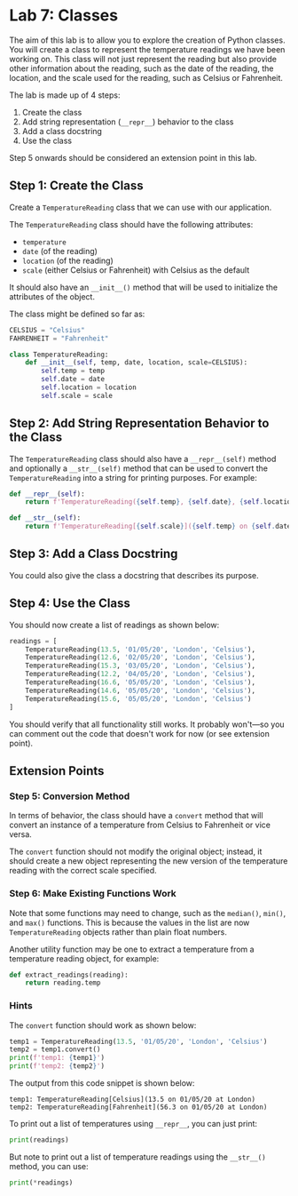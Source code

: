 # Lab 7: Classes

The aim of this lab is to allow you to explore the creation of Python classes. You will create a class to represent the temperature readings we have been working on. This class will not just represent the reading but also provide other information about the reading, such as the date of the reading, the location, and the scale used for the reading, such as Celsius or Fahrenheit.

The lab is made up of 4 steps:
1. Create the class
2. Add string representation (`__repr__`) behavior to the class
3. Add a class docstring
4. Use the class

Step 5 onwards should be considered an extension point in this lab.

## Step 1: Create the Class

Create a `TemperatureReading` class that we can use with our application.

The `TemperatureReading` class should have the following attributes:

- `temperature`
- `date` (of the reading)
- `location` (of the reading)
- `scale` (either Celsius or Fahrenheit) with Celsius as the default

It should also have an `__init__()` method that will be used to initialize the attributes of the object.

The class might be defined so far as:

```python
CELSIUS = "Celsius"
FAHRENHEIT = "Fahrenheit"

class TemperatureReading:
    def __init__(self, temp, date, location, scale=CELSIUS):
        self.temp = temp
        self.date = date
        self.location = location
        self.scale = scale
```

## Step 2: Add String Representation Behavior to the Class

The `TemperatureReading` class should also have a `__repr__(self)` method and optionally a `__str__(self)` method that can be used to convert the `TemperatureReading` into a string for printing purposes. For example:

```python
def __repr__(self):
    return f'TemperatureReading({self.temp}, {self.date}, {self.location}, {self.scale})'

def __str__(self):
    return f'TemperatureReading[{self.scale}]({self.temp} on {self.date} at {self.location})'
```

## Step 3: Add a Class Docstring

You could also give the class a docstring that describes its purpose.

## Step 4: Use the Class

You should now create a list of readings as shown below:

```python
readings = [
    TemperatureReading(13.5, '01/05/20', 'London', 'Celsius'),
    TemperatureReading(12.6, '02/05/20', 'London', 'Celsius'),
    TemperatureReading(15.3, '03/05/20', 'London', 'Celsius'),
    TemperatureReading(12.2, '04/05/20', 'London', 'Celsius'),
    TemperatureReading(16.6, '05/05/20', 'London', 'Celsius'),
    TemperatureReading(14.6, '05/05/20', 'London', 'Celsius'),
    TemperatureReading(15.6, '05/05/20', 'London', 'Celsius')
]
```

You should verify that all functionality still works. It probably won't—so you can comment out the code that doesn't work for now (or see extension point).

## Extension Points

### Step 5: Conversion Method

In terms of behavior, the class should have a `convert` method that will convert an instance of a temperature from Celsius to Fahrenheit or vice versa.

The `convert` function should not modify the original object; instead, it should create a new object representing the new version of the temperature reading with the correct scale specified.

### Step 6: Make Existing Functions Work

Note that some functions may need to change, such as the `median()`, `min()`, and `max()` functions. This is because the values in the list are now `TemperatureReading` objects rather than plain float numbers.

Another utility function may be one to extract a temperature from a temperature reading object, for example:

```python
def extract_readings(reading):
    return reading.temp
```

### Hints

The `convert` function should work as shown below:

```python
temp1 = TemperatureReading(13.5, '01/05/20', 'London', 'Celsius')
temp2 = temp1.convert()
print(f'temp1: {temp1}')
print(f'temp2: {temp2}')
```

The output from this code snippet is shown below:

```
temp1: TemperatureReading[Celsius](13.5 on 01/05/20 at London)
temp2: TemperatureReading[Fahrenheit](56.3 on 01/05/20 at London)
```

To print out a list of temperatures using `__repr__`, you can just print:

```python
print(readings)
```

But note to print out a list of temperature readings using the `__str__()` method, you can use:

```python
print(*readings)
```
